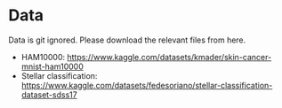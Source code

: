 # Data

Data is git ignored. Please download the relevant files from here.

- HAM10000: https://www.kaggle.com/datasets/kmader/skin-cancer-mnist-ham10000
- Stellar classification: https://www.kaggle.com/datasets/fedesoriano/stellar-classification-dataset-sdss17


